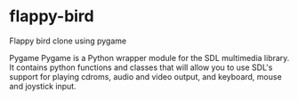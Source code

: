 flappy-bird
===========

Flappy bird clone using pygame

Pygame
Pygame is a Python wrapper module for the SDL multimedia library. It contains python functions and classes that will allow you to use SDL's support for playing cdroms, audio and video output, and keyboard, mouse and joystick input.
